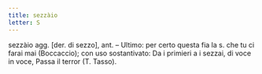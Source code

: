 ```yaml
---
title: sezzàio
letter: S
---
```

sezzàio agg. [der. di sezzo], ant. – Ultimo: per certo questa fia la s. che tu ci farai mai (Boccaccio); con uso sostantivato: Da i primieri a i sezzai, di voce in voce, Passa il terror (T. Tasso).